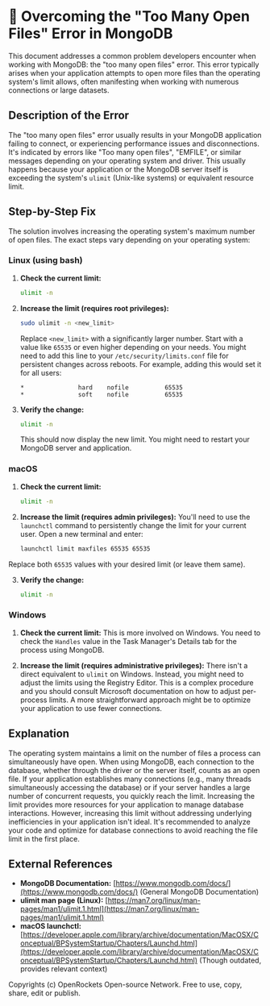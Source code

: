 # 🐞 Overcoming the "Too Many Open Files" Error in MongoDB


This document addresses a common problem developers encounter when working with MongoDB: the "too many open files" error. This error typically arises when your application attempts to open more files than the operating system's limit allows, often manifesting when working with numerous connections or large datasets.

## Description of the Error

The "too many open files" error usually results in your MongoDB application failing to connect, or experiencing performance issues and disconnections.  It's indicated by errors like "Too many open files", "EMFILE", or similar messages depending on your operating system and driver. This usually happens because your application or the MongoDB server itself is exceeding the system's `ulimit` (Unix-like systems) or equivalent resource limit.


## Step-by-Step Fix

The solution involves increasing the operating system's maximum number of open files.  The exact steps vary depending on your operating system:


### **Linux (using bash)**

1. **Check the current limit:**

   ```bash
   ulimit -n
   ```

2. **Increase the limit (requires root privileges):**

   ```bash
   sudo ulimit -n <new_limit>
   ```
   Replace `<new_limit>` with a significantly larger number.  Start with a value like `65535` or even higher depending on your needs. You might need to add this line to your `/etc/security/limits.conf` file for persistent changes across reboots. For example, adding this would set it for all users:

   ```
   *               hard    nofile          65535
   *               soft    nofile          65535
   ```

3. **Verify the change:**

   ```bash
   ulimit -n
   ```
   This should now display the new limit. You might need to restart your MongoDB server and application.

### **macOS**

1. **Check the current limit:**

   ```bash
   ulimit -n
   ```

2. **Increase the limit (requires admin privileges):**  You'll need to use the `launchctl` command to persistently change the limit for your current user.  Open a new terminal and enter:

   ```bash
   launchctl limit maxfiles 65535 65535
   ```
  Replace both `65535` values with your desired limit (or leave them same).


3. **Verify the change:**

   ```bash
   ulimit -n
   ```

### **Windows**

1. **Check the current limit:**  This is more involved on Windows.  You need to check the `Handles` value in the Task Manager's Details tab for the process using MongoDB.

2. **Increase the limit (requires administrative privileges):** There isn't a direct equivalent to `ulimit` on Windows.  Instead, you might need to adjust the limits using the Registry Editor. This is a complex procedure and you should consult Microsoft documentation on how to adjust per-process limits. A more straightforward approach might be to optimize your application to use fewer connections.


## Explanation

The operating system maintains a limit on the number of files a process can simultaneously have open.  When using MongoDB, each connection to the database, whether through the driver or the server itself, counts as an open file. If your application establishes many connections (e.g., many threads simultaneously accessing the database) or if your server handles a large number of concurrent requests, you quickly reach the limit.  Increasing the limit provides more resources for your application to manage database interactions. However,  increasing this limit without addressing underlying inefficiencies in your application isn't ideal. It's recommended to analyze your code and optimize for database connections to avoid reaching the file limit in the first place.


## External References

* **MongoDB Documentation:** [https://www.mongodb.com/docs/](https://www.mongodb.com/docs/) (General MongoDB Documentation)
* **ulimit man page (Linux):** [https://man7.org/linux/man-pages/man1/ulimit.1.html](https://man7.org/linux/man-pages/man1/ulimit.1.html)
* **macOS launchctl:** [https://developer.apple.com/library/archive/documentation/MacOSX/Conceptual/BPSystemStartup/Chapters/Launchd.html](https://developer.apple.com/library/archive/documentation/MacOSX/Conceptual/BPSystemStartup/Chapters/Launchd.html) (Though outdated, provides relevant context)


Copyrights (c) OpenRockets Open-source Network. Free to use, copy, share, edit or publish.

